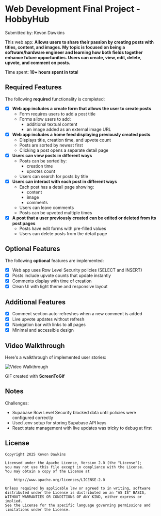 # Web Development Final Project - HobbyHub

Submitted by: Kevon Dawkins

This web app: **Allows users to share their passion by creating posts with titles, content, and images. My topic is focused on being a software/hardware engineer and learning how both fields together enhance future opportunities. Users can create, view, edit, delete, upvote, and comment on posts.**

Time spent: **10+ hours spent in total**

## Required Features

The following **required** functionality is completed:

- [x] **Web app includes a create form that allows the user to create posts**
  - Form requires users to add a post title
  - Forms allow users to add:
    - additional textual content
    - an image added as an external image URL
- [x] **Web app includes a home feed displaying previously created posts**
  - Displays title, creation time, and upvote count
  - Posts are sorted by newest first
  - Clicking a post opens a separate detail page
- [x] **Users can view posts in different ways**
  - Posts can be sorted by:
    - creation time
    - upvotes count
  - Users can search for posts by title
- [x] **Users can interact with each post in different ways**
  - Each post has a detail page showing:
    - content
    - image
    - comments
  - Users can leave comments
  - Posts can be upvoted multiple times
- [x] **A post that a user previously created can be edited or deleted from its post pages**
  - Posts have edit forms with pre-filled values
  - Users can delete posts from the detail page

## Optional Features

The following **optional** features are implemented:

- [x] Web app uses Row Level Security policies (SELECT and INSERT)
- [x] Posts include upvote counts that update instantly
- [x] Comments display with time of creation
- [x] Clean UI with light theme and responsive layout

## Additional Features

- [x] Comment section auto-refreshes when a new comment is added
- [x] Live upvote updates without refresh
- [x] Navigation bar with links to all pages
- [x] Minimal and accessible design

## Video Walkthrough

Here's a walkthrough of implemented user stories:

<img src='https://github.com/KDawTech/final-project-web-102/blob/main/final%20project.gif' title='Video Walkthrough' width='' alt='Video Walkthrough' />

GIF created with **ScreenToGif**

## Notes

Challenges:
- Supabase Row Level Security blocked data until policies were configured correctly
- Used .env setup for storing Supabase API keys
- React state management with live updates was tricky to debug at first

## License

    Copyright 2025 Kevon Dawkins

    Licensed under the Apache License, Version 2.0 (the "License");
    you may not use this file except in compliance with the License.
    You may obtain a copy of the License at

        http://www.apache.org/licenses/LICENSE-2.0

    Unless required by applicable law or agreed to in writing, software
    distributed under the License is distributed on an "AS IS" BASIS,
    WITHOUT WARRANTIES OR CONDITIONS OF ANY KIND, either express or implied.
    See the License for the specific language governing permissions and
    limitations under the License.

